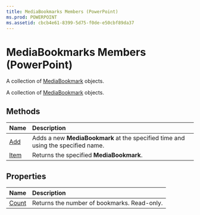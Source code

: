 ```yaml
---
title: MediaBookmarks Members (PowerPoint)
ms.prod: POWERPOINT
ms.assetid: cbcb4e61-8399-5d75-f0de-e50cbf89da37
---
```



# MediaBookmarks Members (PowerPoint)
A collection of [MediaBookmark](mediabookmark-object-powerpoint.md) objects.

A collection of [MediaBookmark](mediabookmark-object-powerpoint.md) objects.


## Methods



|**Name**|**Description**|
|:-----|:-----|
|[Add](mediabookmarks-add-method-powerpoint.md)|Adds a new  **MediaBookmark** at the specified time and using the specified name.|
|[Item](mediabookmarks-item-method-powerpoint.md)|Returns the specified  **MediaBookmark**.|

## Properties



|**Name**|**Description**|
|:-----|:-----|
|[Count](mediabookmarks-count-property-powerpoint.md)|Returns the number of bookmarks. Read-only.|

